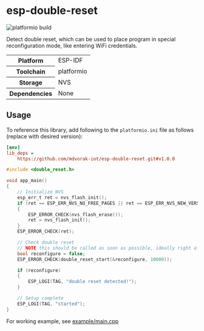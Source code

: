 # esp-double-reset

![platformio build](https://github.com/mdvorak-iot/esp-double-reset/workflows/platformio%20build/badge.svg)

Detect double reset, which can be used to place program in special reconfiguration mode, like entering WiFi credentials.

<table>
	<tr><th>Platform</th><td>ESP-IDF</td></tr>
	<tr><th>Toolchain</th><td>platformio</td></tr>
	<tr><th>Storage</th><td>NVS</td></tr>
	<tr><th>Dependencies</th><td>None</td></tr>
</table>

## Usage

To reference this library, add following to the `platformio.ini` file as follows (replace with desired version):

```ini
[env]
lib_deps =
    https://github.com/mdvorak-iot/esp-double-reset.git#v1.0.0
```

```c
#include <double_reset.h>

void app_main() 
{
	// Initialize NVS
	esp_err_t ret = nvs_flash_init();
	if (ret == ESP_ERR_NVS_NO_FREE_PAGES || ret == ESP_ERR_NVS_NEW_VERSION_FOUND)
	{
		ESP_ERROR_CHECK(nvs_flash_erase());
		ret = nvs_flash_init();
	}
	ESP_ERROR_CHECK(ret);

	// Check double reset
	// NOTE this should be called as soon as possible, ideally right after nvs init
	bool reconfigure = false;
	ESP_ERROR_CHECK(double_reset_start(&reconfigure, 10000));

	if (reconfigure)
	{
		ESP_LOGI(TAG, "double reset detected!");
	}

	// Setup complete
	ESP_LOGI(TAG, "started");
}
```

For working example, see [example/main.cpp](example/main.cpp)
